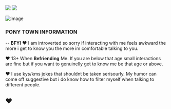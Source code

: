 ![](rw.gif)
![](rw2.gif)
</details>

![image](https://i.pinimg.com/736x/14/53/22/1453220913abe836a9e5788bb4ddfc56.jpg)




### PONY TOWN INFORMATION
--
**BFYI**
♥ I am introverted so sorry if interacting with me feels awkward the more i get to know you the more im comfortable talking to you.

♥ 13+ When **Befriending** Me. If you are below that age small interactions are fine but if you want to genuinelly get to know me be that age or above.

♥ I use kys/kms jokes that shouldnt be taken serisourly. My humor can come off suggestive but i do know how to filter myself when talking to different people.

♥ 
--

